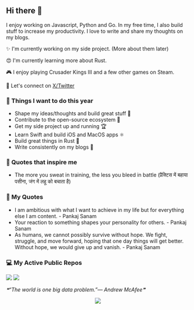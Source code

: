 ## Hi there 👋

I enjoy working on Javascript, Python and Go. In my free time, I also build stuff to increase my productivity. I love to write and share my thoughts on my blogs.

✨ I'm currently working on my side project. (More about them later)

😍 I'm currently learning more about Rust.

🎮 I enjoy playing Crusader Kings III and a few other games on Steam.

🐤 Let's connect on [X/Twitter](https://x.com/pankajsanam)

### 🎯 Things I want to do this year

- Shape my ideas/thoughts and build great stuff 🎨
- Contribute to the open-source ecosystem 🎉
- Get my side project up and running 🏆
- Learn Swift and build iOS and MacOS apps ⚛
- Build great things in Rust 🎯
- Write consistently on my blogs 📝

### 🗿 Quotes that inspire me

- The more you sweat in training, the less you bleed in battle (प्रैक्टिस में बहाया पसीना, जंग में लहू को बचाता है)

### 🗿 My Quotes

- I am ambitious with what I want to achieve in my life but for everything else I am content. - Pankaj Sanam
- Your reaction to something shapes your personality for others. - Pankaj Sanam
- As humans, we cannot possibly survive without hope. We fight, struggle, and move forward, hoping that one day things will get better. Without hope, we would give up and vanish. - Pankaj Sanam

### 💻 My Active Public Repos

![](https://github-readme-stats.vercel.app/api/pin/?username=antick&repo=mojo&bg_color=45,ac3cad,2ea9ab&title_color=fff&text_color=fff)
![](https://github-readme-stats.vercel.app/api/pin/?username=antick&repo=mint-kit&bg_color=45,fc00ff,00dbde&title_color=fff&text_color=fff)

<!--STARTS_HERE_QUOTE_README-->
<i>❝“The world is one big data problem.”— Andrew McAfee❞</i>
<!--ENDS_HERE_QUOTE_README-->

<p align='center'><img src='https://visitor-badge.laobi.icu/badge?page_id=antick'></p>
